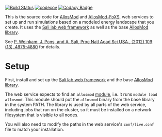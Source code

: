 [![Build Status](https://travis-ci.org/salilab/allosmod.svg?branch=master)](https://travis-ci.org/salilab/allosmod)
[![codecov](https://codecov.io/gh/salilab/allosmod/branch/master/graph/badge.svg)](https://codecov.io/gh/salilab/allosmod)
[![Codacy Badge](https://api.codacy.com/project/badge/Grade/114da59eb5354e1aa4701717a400d7ba)](https://www.codacy.com/app/salilab/allosmod?utm_source=github.com&amp;utm_medium=referral&amp;utm_content=salilab/allosmod&amp;utm_campaign=Badge_Grade)

This is the source code for [AllosMod](https://salilab.org/allosmod/)
and [AllosMod-FoXS](https://salilab.org/allosmod-foxs/), web services to set up
and run simulations based on a modeled energy landscape that you create. It uses
the [Sali lab web framework](https://github.com/salilab/saliweb/) as well
as the base [AllosMod library](https://github.com/salilab/allosmod-lib/).

See [P. Weinkam, J. Pons, and A. Sali, Proc Natl Acad Sci USA., (2012) 109 (13), 4875-4880](https://www.ncbi.nlm.nih.gov/pubmed/22403063) for details.

# Setup

First, install and set up the
[Sali lab web framework](https://github.com/salilab/saliweb/) and the
base [AllosMod library](https://github.com/salilab/allosmod-lib/).

The web service expects to find an `allosmod` [module](http://modules.sourceforge.net/),
i.e. it runs `module load allosmod`. This module should put the `allosmod`
binary from the base library in the system PATH. The library is used by all
parts of the web service, including jobs that run on the cluster, so it must be
installed on a network filesystem that is visible to all nodes.

You will also need to modify the paths in the web service's `conf/live.conf`
file to match your installation.
